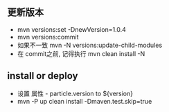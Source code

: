 ## 更新版本
* mvn versions:set -DnewVersion=1.0.4
* mvn versions:commit
* 如果不一致 mvn -N versions:update-child-modules  
* 在 commit之前, 记得执行 mvn clean install -N

## install or deploy
* 设置 属性 - particle.version to ${version}
* mvn -P up clean install -Dmaven.test.skip=true
